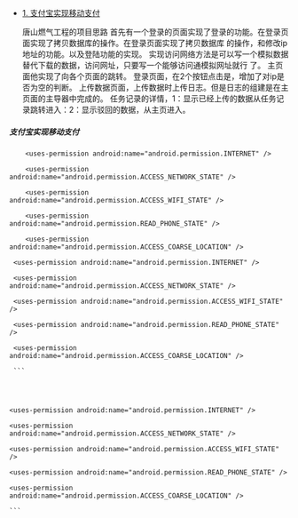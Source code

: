 

* [1. 支付宝实现移动支付](#1)

















































    唐山燃气工程的项目思路
首先有一个登录的页面实现了登录的功能。在登录页面实现了拷贝数据库的操作。在登录页面实现了拷贝数据库
的操作，和修改ip地址的功能。以及登陆功能的实现。
    实现访问网络方法是可以写一个模拟数据替代下载的数据，访问网址，只要写一个能够访问通模拟网址就行
	了。
主页面他实现了向各个页面的跳转。
   登录页面，在2个按钮点击是，增加了对ip是否为空的判断。
   上传数据页面，上传数据时上传日志。但是日志的组建是在主页面的主导器中完成的。
   任务记录的详情，1：显示已经上传的数据从任务记录跳转进入：2：显示驳回的数据，从主页进入。






<h5 id="1">支付宝实现移动支付</h5>



```
	<uses-permission android:name="android.permission.INTERNET" />

	<uses-permission android:name="android.permission.ACCESS_NETWORK_STATE" />
    
	<uses-permission android:name="android.permission.ACCESS_WIFI_STATE" />
    
	<uses-permission android:name="android.permission.READ_PHONE_STATE" />
    
	<uses-permission android:name="android.permission.ACCESS_COARSE_LOCATION" />

 ```
 
 
 
   ```
	<uses-permission android:name="android.permission.INTERNET" />

	<uses-permission android:name="android.permission.ACCESS_NETWORK_STATE" />
    
	<uses-permission android:name="android.permission.ACCESS_WIFI_STATE" />
    
	<uses-permission android:name="android.permission.READ_PHONE_STATE" />
    
	<uses-permission android:name="android.permission.ACCESS_COARSE_LOCATION" />

    ```




   ```
	<uses-permission android:name="android.permission.INTERNET" />

	<uses-permission android:name="android.permission.ACCESS_NETWORK_STATE" />
    
	<uses-permission android:name="android.permission.ACCESS_WIFI_STATE" />
    
	<uses-permission android:name="android.permission.READ_PHONE_STATE" />
    
	<uses-permission android:name="android.permission.ACCESS_COARSE_LOCATION" />

    ```
    
    
    
    
